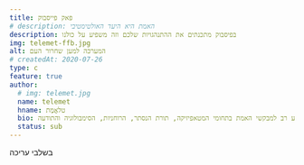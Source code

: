 ```yaml
---
title: פאק פייסבוק
# description: האמת היא היעד האולטימטיבי
description: בפיסבוק מתכנתים את ההתנהגויות שלכם וזה משפיע על כולנו
img: telemet-ffb.jpg
alt: המערכה למען שחרור העם
# createdAt: 2020-07-26
type: c
feature: true
author:
  # img: telemet.jpg
  name: telemet
  hname: טלאֱמֶת
  bio: טלאֱמֶת מקדמת את העבודה הגדולה ומספקת גוף של ידע רב למבקשי האמת בתחומי המטאפיזיקה, תורת הנסתר, הרוחניות, הסימבולוגיה והתודעה.
  status: sub
---
```


בשלבי עריכה